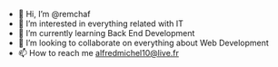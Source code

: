 - 👋 Hi, I’m @remchaf
- 👀 I’m interested in everything related with IT
- 🌱 I’m currently learning Back End Development
- 💞️ I’m looking to collaborate on everything about Web Development
- 📫 How to reach me alfredmichel10@live.fr

<!---
remchaf/remchaf is a ✨ special ✨ repository because its `README.md` (this file) appears on your GitHub profile.
You can click the Preview link to take a look at your changes.
--->
